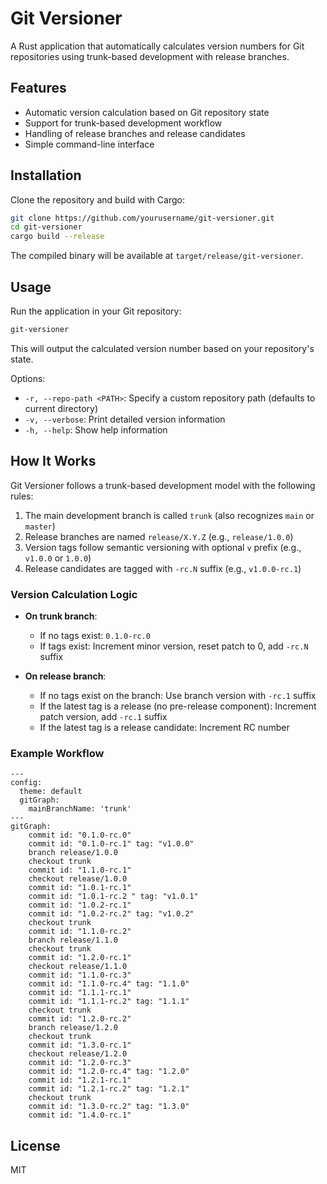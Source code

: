 # Git Versioner

A Rust application that automatically calculates version numbers for Git repositories using trunk-based development with release branches.

## Features

- Automatic version calculation based on Git repository state
- Support for trunk-based development workflow
- Handling of release branches and release candidates
- Simple command-line interface

## Installation

Clone the repository and build with Cargo:

```bash
git clone https://github.com/yourusername/git-versioner.git
cd git-versioner
cargo build --release
```

The compiled binary will be available at `target/release/git-versioner`.

## Usage

Run the application in your Git repository:

```bash
git-versioner
```

This will output the calculated version number based on your repository's state.

Options:
- `-r, --repo-path <PATH>`: Specify a custom repository path (defaults to current directory)
- `-v, --verbose`: Print detailed version information
- `-h, --help`: Show help information

## How It Works

Git Versioner follows a trunk-based development model with the following rules:

1. The main development branch is called `trunk` (also recognizes `main` or `master`)
2. Release branches are named `release/X.Y.Z` (e.g., `release/1.0.0`)
3. Version tags follow semantic versioning with optional `v` prefix (e.g., `v1.0.0` or `1.0.0`)
4. Release candidates are tagged with `-rc.N` suffix (e.g., `v1.0.0-rc.1`)

### Version Calculation Logic

- **On trunk branch**:
  - If no tags exist: `0.1.0-rc.0`
  - If tags exist: Increment minor version, reset patch to 0, add `-rc.N` suffix
  
- **On release branch**:
  - If no tags exist on the branch: Use branch version with `-rc.1` suffix
  - If the latest tag is a release (no pre-release component): Increment patch version, add `-rc.1` suffix
  - If the latest tag is a release candidate: Increment RC number

### Example Workflow

```mermaid
---
config:
  theme: default
  gitGraph:
    mainBranchName: 'trunk'
---
gitGraph:
    commit id: "0.1.0-rc.0"
    commit id: "0.1.0-rc.1" tag: "v1.0.0"
    branch release/1.0.0
    checkout trunk
    commit id: "1.1.0-rc.1"
    checkout release/1.0.0
    commit id: "1.0.1-rc.1"
    commit id: "1.0.1-rc.2 " tag: "v1.0.1"
    commit id: "1.0.2-rc.1"
    commit id: "1.0.2-rc.2" tag: "v1.0.2"
    checkout trunk
    commit id: "1.1.0-rc.2"
    branch release/1.1.0
    checkout trunk
    commit id: "1.2.0-rc.1"
    checkout release/1.1.0
    commit id: "1.1.0-rc.3"
    commit id: "1.1.0-rc.4" tag: "1.1.0"
    commit id: "1.1.1-rc.1"
    commit id: "1.1.1-rc.2" tag: "1.1.1"
    checkout trunk
    commit id: "1.2.0-rc.2"
    branch release/1.2.0
    checkout trunk
    commit id: "1.3.0-rc.1"
    checkout release/1.2.0
    commit id: "1.2.0-rc.3"
    commit id: "1.2.0-rc.4" tag: "1.2.0"
    commit id: "1.2.1-rc.1"
    commit id: "1.2.1-rc.2" tag: "1.2.1"
    checkout trunk
    commit id: "1.3.0-rc.2" tag: "1.3.0"
    commit id: "1.4.0-rc.1"
```

## License

MIT